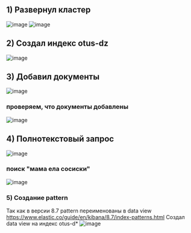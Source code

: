 ## 1) Развернул кластер 
![image](https://github.com/sukhanovgit/otus/assets/102989024/52f033f2-c8bb-4251-aba1-0cace57793c6)
![image](https://github.com/sukhanovgit/otus/assets/102989024/d9340b75-b8c1-42c6-bf04-0b1035e40c1f)


## 2) Создал индекс otus-dz

![image](https://github.com/sukhanovgit/otus/assets/102989024/8364b238-16bf-48bc-a9b1-d6d1bcc65890)

## 3) Добавил документы
![image](https://github.com/sukhanovgit/otus/assets/102989024/60bc63eb-9a62-4e74-ad35-0762909ae56f)
### проверяем, что документы добавлены
![image](https://github.com/sukhanovgit/otus/assets/102989024/8b35f770-335d-49b0-bc7f-14e104e073fd)

## 4) Полнотекстовый запрос
![image](https://github.com/sukhanovgit/otus/assets/102989024/8f26002f-79df-482c-8884-4751405cbfed)
### поиск "мама ела сосиски"
![image](https://github.com/sukhanovgit/otus/assets/102989024/b1b7ad92-63cd-4b92-8c61-64dcd1031ae6)

### 5) Создание pattern 
Так как в версии 8.7 pattern переименованы в data view https://www.elastic.co/guide/en/kibana/8.7/index-patterns.html 
Создал data view на индекс otus-d*
![image](https://github.com/sukhanovgit/otus/assets/102989024/b7fffc90-82ba-40c5-b18f-87a2cb7241f7)


 
